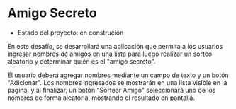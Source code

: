 
<h1> Amigo Secreto</h1>

- Estado del proyecto: en construción

En este desafío, se desarrollará una aplicación que permita a los usuarios ingresar 
nombres de amigos en una lista para luego realizar un sorteo aleatorio y determinar
quién es el "amigo secreto".

El usuario deberá agregar nombres mediante un campo de texto y un botón "Adicionar". 
Los nombres ingresados se mostrarán en una lista visible en la página, y al finalizar, 
un botón "Sortear Amigo" seleccionará uno de los nombres de forma aleatoria, mostrando
el resultado en pantalla.

